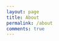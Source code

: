 ```yaml
---
layout: page
title: About
permalink: /about
comments: true
---
```


<div class="row justify-content-between">
<div class="col-md-8 pr-5">

</div>
</div>
